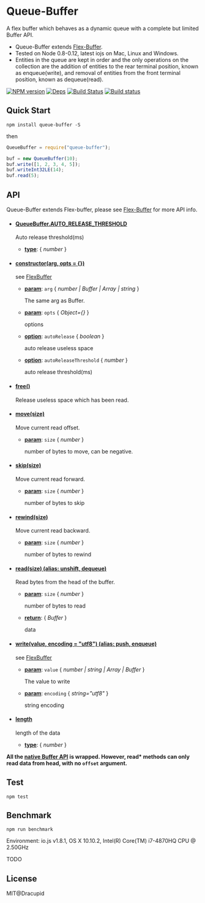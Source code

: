 Queue-Buffer
===================
A flex buffer which behaves as a dynamic queue with a complete but limited Buffer API.
- Queue-Buffer extends [Flex-Buffer](https://github.com/dracupid/flex-buffer).
- Tested on Node 0.8-0.12, latest iojs on Mac, Linux and Windows.
- Entities in the queue are kept in order and the only operations on the collection are the addition of entities to the rear terminal position, known as enqueue(write), and removal of entities from the front terminal position, known as dequeue(read).

[![NPM version](https://badge.fury.io/js/queue-buffer.svg)](https://www.npmjs.com/package/queue-buffer)
[![Deps](https://david-dm.org/dracupid/queue-buffer.svg?style=flat)](https://david-dm.org/dracupid/queue-buffer)
[![Build Status](https://travis-ci.org/dracupid/queue-buffer.svg)](https://travis-ci.org/dracupid/queue-buffer)
[![Build status](https://ci.appveyor.com/api/projects/status/github/dracupid/queue-buffer?svg=true)](https://ci.appveyor.com/project/dracupid/queue-buffer)


## Quick Start
```
npm install queue-buffer -S
```
then
```javascript
QueueBuffer = require("queue-buffer");

buf = new QueueBuffer(10);
buf.write([1, 2, 3, 4, 5]);
buf.writeInt32LE(14);
buf.read(5);
```

## API
Queue-Buffer extends Flex-buffer, please see [Flex-Buffer](https://github.com/dracupid/flex-buffer) for more API info.



- #### <a href="./src/index.coffee?source#L10" target="_blank"><b>QueueBuffer.AUTO\_RELEASE_THRESHOLD</b></a>
  Auto release threshold(ms)

  - **<u>type</u>**: { _number_ }

- #### <a href="./src/index.coffee?source#L19" target="_blank"><b>constructor(arg, opts = {})</b></a>
  see [FlexBuffer](https://github.com/dracupid/flex-buffer#constructorarg-opts--)

  - **<u>param</u>**: `arg` { _number | Buffer | Array | string_ }

    The same arg as Buffer.

  - **<u>param</u>**: `opts` { _Object={}_ }

    options

  - **<u>option</u>**: `autoRelease` { _boolean_ }

    auto       release useless space

  - **<u>option</u>**: `autoReleaseThreshold` { _number_ }

    auto release threshold(ms)

- #### <a href="./src/index.coffee?source#L31" target="_blank"><b>free()</b></a>
  Release useless space which has been read.

- #### <a href="./src/index.coffee?source#L78" target="_blank"><b>move(size)</b></a>
  Move current read offset.

  - **<u>param</u>**: `size` { _number_ }

    number of bytes to move, can be negative.

- #### <a href="./src/index.coffee?source#L88" target="_blank"><b>skip(size)</b></a>
  Move current read forward.

  - **<u>param</u>**: `size` { _number_ }

    number of bytes to skip

- #### <a href="./src/index.coffee?source#L98" target="_blank"><b>rewind(size)</b></a>
  Move current read backward.

  - **<u>param</u>**: `size` { _number_ }

    number of bytes to rewind

- #### <a href="./src/index.coffee?source#L113" target="_blank"><b>read(size) (alias: unshift, dequeue) </b></a>
  Read bytes from the head of the buffer.

  - **<u>param</u>**: `size` { _number_ }

    number of bytes to read

  - **<u>return</u>**: { _Buffer_ }

    data

- #### <a href="./src/index.coffee?source#L141" target="_blank"><b>write(value, encoding = "utf8") (alias: push, enqueue) </b></a>
  see [FlexBuffer](https://github.com/dracupid/flex-buffer#writevalue-encoding--utf8)

  - **<u>param</u>**: `value` { _number | string | Array | Buffer_ }

    The value to write

  - **<u>param</u>**: `encoding` { _string="utf8"_ }

    string encoding

- #### <a href="./src/index.coffee?source#L149" target="_blank"><b>length</b></a>
  length of the data

  - **<u>type</u>**: { _number_ }



__All the [native Buffer API](https://iojs.org/api/buffer.html) is wrapped. However, read* methods can only read data from head, with no `offset` argument.__

## Test
```
npm test
```

## Benchmark
```
npm run benchmark
```
Environment: io.js v1.8.1, OS X 10.10.2, Intel(R) Core(TM) i7-4870HQ CPU @ 2.50GHz

TODO

## License
MIT@Dracupid
